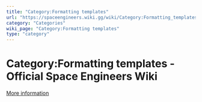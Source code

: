 ```yaml
---
title: "Category:Formatting templates"
url: "https://spaceengineers.wiki.gg/wiki/Category:Formatting_templates"
category: "Categories"
wiki_page: "Category:Formatting templates"
type: "category"
---
```


# Category:Formatting templates - Official Space Engineers Wiki

[More information](https://www.indie.io/privacy-policy)